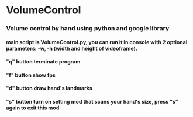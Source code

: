 # VolumeControl
### Volume control by hand using python and google library

#### main script is VolumeControl.py, you can run it in console with 2 optional parameters: -w, -h (width and height of videoframe).
#### "q" button terminate program
#### "f" button show fps
#### "d" button draw hand's landmarks
#### "s" button turn on setting mod that scans your hand's size, press "s" again to exit this mod

